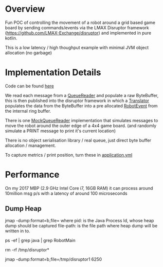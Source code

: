 
# Overview

Fun POC of controlling the movement of a robot around a grid based game board 
by sending commands/events via the LMAX Disruptor framework (https://github.com/LMAX-Exchange/disruptor) and implemented
in pure kotlin.

This is a low latency / high thoughput example with minimal JVM object allocation (no garbage)

# Implementation Details

Code can be found [here](./src/main/kotlin/hawka11/robot/disruptor/robot)

We read each message from a [QueueReader](./src/main/kotlin/hawka11/robot/disruptor/robot/queue/QueueReader.kt) and populate a raw
ByteBuffer, this is then published into the disruptor framework in which a [Translator](./src/main/kotlin/hawka11/robot/disruptor/robot/RobotEventProducer.kt)
populates the data from the ByteBuffer into a pre allocated [RobotEvent](./src/main/kotlin/hawka11/robot/disruptor/robot/RobotEvent.kt) from the internal ring buffer.
 
There is one [MockQueueReader](./src/main/kotlin/hawka11/robot/disruptor/robot/queue/MockQueueReader.kt) implementation that
simulates messages to move the robot around the outer edge of a 4x4 game board. 
(and randomly simulate a PRINT message to print it's current location)

There is no object serialisation library / real queue, just direct byte buffer allocation / management.

To capture metrics / print position, turn these in [application.yml](./src/main/resources/config/application.yml)

# Performance

On my 2017 MBP (2.9 GHz Intel Core i7, 16GB RAM) it can process around 10million msg p/s with a latency of around 100 microseconds 

## Dump Heap
jmap -dump:format=b,file=<file-path> <pid> 
where
pid: is the Java Process Id, whose heap dump should be captured
file-path: is the file path where heap dump will be written in to.


ps -ef | grep java | grep RobotMain

rm -rf /tmp/disruptor*

jmap -dump:format=b,file=/tmp/disruptor1 6250